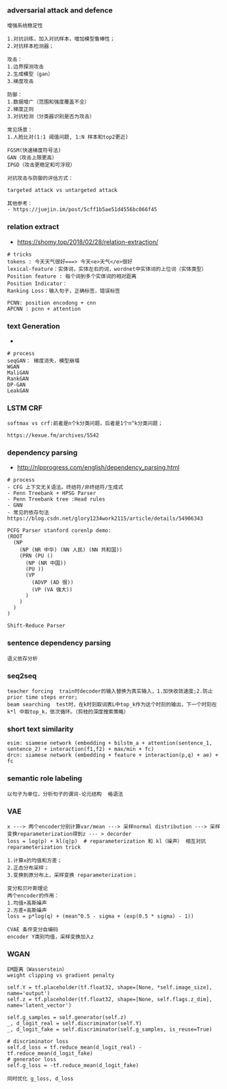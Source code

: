 ### adversarial attack and defence
```
增强系统稳定性

1.对抗训练，加入对抗样本，增加模型鲁棒性；
2.对抗样本检测器；

攻击：
1.边界探测攻击
2.生成模型（gan）
3.梯度攻击

防御：
1.数据增广（范围和强度覆盖不全）
2.梯度正则
3.对抗检测（分类器识别是否为攻击）

常见场景：
1.人脸比对(1:1 阈值问题, 1:N 样本和top2更近) 

FGSM(快速梯度符号法)
GAN（攻击上限更高）
IPGD（攻击更稳定和可浮现）

对抗攻击与防御的评估方式：

targeted attack vs untargeted attack

其他参考：
- https://juejin.im/post/5cff1b5ae51d4556bc066f45
```


### relation extract
- https://shomy.top/2018/02/28/relation-extraction/
```
# tricks
tokens : 今天天气很好===> 今天<e>天气</e>很好
lexical-feature：实体词，实体左右的词，wordnet中实体词的上位词（实体类型）
Position feature : 每个词到多个实体词的相对距离
Position Indicator： 
Ranking Loss：输入句子，正确标签，错误标签

PCNN: position encodong + cnn
APCNN : pcnn + attention
```

### text Generation
- 
```
# process
seqGAN： 梯度消失，模型崩塌
WGAN
MaliGAN
RankGAN
DP-GAN
LeakGAN
```

### LSTM CRF
```
softmax vs crf:前者是n个k分类问题，后者是1个n^k分类问题；

https://kexue.fm/archives/5542
```

### dependency parsing
- http://nlpprogress.com/english/dependency_parsing.html
```
# process
- CFG 上下文无关语法。终结符/非终结符/生成式
- Penn Treebank + HPSG Parser
- Penn Treebank tree :Head rules
- GNN
- 常见的依存句法 https://blog.csdn.net/glory1234work2115/article/details/54906343

PCFG Parser stanford corenlp demo: 
(ROOT
  (NP
    (NP (NR 中华) (NN 人民) (NN 共和国))
    (PRN (PU ()
      (NP (NR 中国))
      (PU ))
      (VP
        (ADVP (AD 很))
        (VP (VA 强大))
	  )
	)
  )
)

Shift-Reduce Parser
```

### sentence dependency parsing
```
语义依存分析
```

### seq2seq
```
teacher forcing  train时decoder的输入替换为真实输入，1.加快收敛速度;2.防止prior time steps error;  
beam searching  test时，在k时刻取词表L中top_k作为这个时刻的输出，下一个时刻在k*l 中取top_k，依次循环。（剪枝的深度搜索策略）
```

### short text similarity
```
esim: siamese network (embedding + bilstm_a + attention(sentence_1, sentence_2) + interaction(f1,f2) + max/min + fc)
drcn: siamese network (embedding + feature + interaction(p,q) + ae) + fc
```

### semantic role labeling
```
以句子为单位，分析句子的谓词-论元结构  格语法
```

### VAE
```
x ---> 两个encoder分别计算var/mean ---> 采样normal distribution ---> 采样变换reparameterization得到z --- > decorder
loss = log(p) + kl(q|p)  # reparameterization 和 kl（噪声） 相互对抗
reparameterization trick

1.计算x的均值和方差；
2.正态分布采样；
3.变换到原分布上，采样变换 reparameterization；

变分和贝叶斯理论
两个encoder的作用：
1.均值+高斯噪声
2.方差+高斯噪声
loss = p*log(q) + (mean^0.5 - sigma + (exp(0.5 * sigma) - 1))

CVAE 条件变分自编码
encoder Y类别均值，采样变换加入z
```

### WGAN
```
EM距离（Wasserstein）
weight clipping vs gradient penalty 

self.Y = tf.placeholder(tf.float32, shape=[None, *self.image_size], name='output')
self.z = tf.placeholder(tf.float32, shape=[None, self.flags.z_dim], name='latent_vector')

self.g_samples = self.generator(self.z)
_, d_logit_real = self.discriminator(self.Y)
_, d_logit_fake = self.discriminator(self.g_samples, is_reuse=True)

# discriminator loss
self.d_loss = tf.reduce_mean(d_logit_real) - tf.reduce_mean(d_logit_fake)
# generator loss
self.g_loss = -tf.reduce_mean(d_logit_fake)

同时优化 g_loss, d_loss
```
